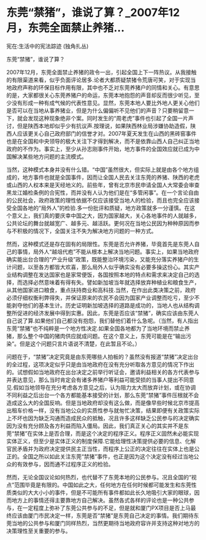 # 东莞“禁猪”，谁说了算？_2007年12月，东莞全面禁止养猪...

宪在:生活中的宪法踪迹 (独角扎丛)

东莞“禁猪”，谁说了算？

2007年12月，东莞全面禁止养猪的政令一出，引起全国上下一阵热议。从我接触的有限渠道来看，似乎负面评论居多.论者大都质疑禁猪令荒唐可笑，对于实现当地政府声称的环保目标作用有限，其中也不乏对东莞养猪户的同情和关心。有意思的是，大家都很关心东莞养猪户的命运，东莞本地抱怨的声音却反而很少听见，至少没有形成一种有成气候的代表性意见。显然，东莞本地人要比外地人更关心他们是否可以在当地从事养猪业，但是为什么偏偏听不见他们的声音？只要稍留意一下，就会发现这种现象绝非个案。同时发生的“周老虎”事件也引起了全国一片声讨，但是陕西本地却似乎少有抗议声.按理说，如果陕西林业局涉嫌协助造假，陕西人应该更关心自己政府部门的信誉才对。2007年夏天发生在山西的黑砖窑事件也是在全国和中央领导的极大关注下才得到解决，而不是依靠山西人自己纠正当地政府的不作为。事实上，至少从孙志刚事件开始，地方事件的全国效应就已成为中国解决某些地方问题的主流模式。

当然，这种模式本身并没有什么错。“中国”虽然很大，但实际上就是由各个地方组成的，地方事件也就是全国事件，因而让全国人民去关注东莞的养猪、陕西的老虎或山西的人权本来是天经地义的。前些年，曾有北京市民申请全国人大常委会审查黑龙江婚检条例的合宪性，而并没有人认为他们是在“多管闲事”。在一个言论自由的公民社会，政府政策的理性依据不仅应该接受当地人的检验，而且也完全应该接受全国各地的“局外人”的检验.多一份批评和质疑，地方政策就多一分谨慎。在这个意义上，我们真的要庆幸中国之大，因为国家越大，关心各地事件的人就越多，公共论坛的舞台就越宽广、越多元、越活跃。更何况在当地公民因为种种原因而参与不积极的情况下，全国关注不失为解决地方问题的一种方式。

然而，这种模式还是存在固有的局限性。东莞是否允许养猪，毕竟首先是东莞人自己的事情，局外人“越俎代庖”不能从根本上解决当地问题。事实上，如果当地政府确实能出台合理的“产业升级”政策，既能整治环境污染，又能充分落实养猪户的生计问题，以至各方都皆大欢喜，那么局外人似乎确实没有必要多操这份心。其实产业结构调整在发达国家也是家常便饭，各国按照本地的特点和需求来决定自己的选择，而选择必然意味着有得有失。譬如新加坡当年就选择放弃种植业和粮食生产，从其他国家进口粮食，重点扶持商业和高科技.当然，在作出此类决策之前，政府必须仔细权衡利弊得失，并保证原来的农民不会因为国家产业调整而吃亏，至少不能剥夺他们的基本生计。历史证明新加坡选择的道路是成功的，当地人也从结构调整所促进的经济发展中得到实惠。因此，东莞是否应该“禁猪”，确实应该由东莞人自己说了算.如果他们自己都没有抱怨，我们替他们着什么急呢。（当然，有人指出东莞“禁猪”也不纯粹是一个地方性决定.如果全国各地都为了当地环境而禁止养猪，那么整个中国的猪肉供应就成问题。在这个意义上，东莞可能是在“输出污染”。但是这个问题只言片语说不清楚，在此暂且不论。）

问题在于，“禁猪”决定究竟是由东莞哪些人拍板的？虽然没有报道“禁猪”决定出台的全过程，这项决定似乎只是由当地政府在没有充分听取各方意见的情况下作出的。试想假如当地政府在出台决定之前举行听证会，邀请利益相关的各方代表参与并表达意见，那么当时肯定会有诸多养猪户等利益可能受损的当事人提出不同意见.假如当地领导在充分考虑各方意见之后，认为阻力太大而放弃计划，或在协调不同利益之后出台一个各方都能基本接受的计划，那么东莞“禁猪”事件压根就不会造成这么大的全国反响。但是当地政府却没有这么做，而是像早些时候北京市提高出租车价格一样，没有当地公众的实质性参与就匆忙决策，结果即便有关政策实际上不坏也因为缺乏沟通而造成民众的抵触，况且许多这样缺乏公民参与的决定确实因为没有充分顾及各方利益而陷入僵局。因此，我们真正关心的其实并不是东莞“禁猪”在实体上是否合理，而是这个决定的程序正义。程序正义固然未必能实现实体正义，但至少是实体正义的制度保障.它能给理性决策提供必要的信息、化解官民矛盾并为政府决定提供民主正当性，而程序上公正的决定往往在实体上也是公正的。全国之所以如此关注东莞“禁猪”事件，也正是因为这个决定没有经过当地公众的有效参与，因而通不过程序正义的检验。

然而，无论全国议论如何热烈，也代替不了东莞本地的公民参与。况且全国的“视点”范围毕竟是有限的。中国如此之大，任何地方在任何时候都可能发生和东莞性质类似的大大小小的事件，但是不可能所有事件都如此长久地吸引大家的眼球，因而地方上的事情还得主要靠地方自己解决。虽然各式各样的评论也是一种公共参与，在一定程度上弥补了东莞公共参与的不足，但是就和厦门PX项目是否上马最终应该由厦门市民决定一样，东莞是否“禁猪”是东莞自己决定的事情。我们期待东莞当地的公共参与和厦门同样热烈，当然更期待当地政府容许并支持这种对地方的决策理性至关重要的参与。